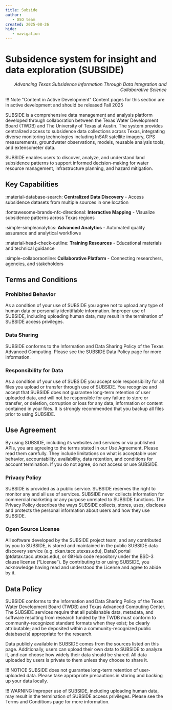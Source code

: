 ```yaml
---
title: Subside
author: 
   - DSO team
created: 2025-08-26
hide: 
   - navigation
---
```

# Subsidence system for insight and data exploration (SUBSIDE)
<div style="text-align: right;font-style: italic;">
Advancing Texas Subsidence Information Through Data Integration and Collaborative Science
</div>

!!! Note "Content in Active Development" 
    Content pages for this section are in active development and should be released Fall 2025

SUBSIDE is a comprehensive data management and analysis platform developed through collaboration between the Texas Water Development Board (TWDB) and The University of Texas at Austin. The system provides centralized access to subsidence data collections across Texas, integrating diverse monitoring technologies including InSAR satellite imagery, GPS measurements, groundwater observations, models, reusable analysis tools, and extensometer data.  

SUBSIDE enables users to discover, analyze, and understand land subsidence patterns to support informed decision-making for water resource management, infrastructure planning, and hazard mitigation.

## Key Capabilities
:material-database-search: **Centralized Data Discovery** - Access subsidence datasets from multiple sources in one location  

:fontawesome-brands-nfc-directional: **Interactive Mapping** - Visualize subsidence patterns across Texas regions  

:simple-simpleanalytics: **Advanced Analytics** - Automated quality assurance and analytical workflows  

:material-head-check-outline: **Training Resources** - Educational materials and technical guidance  

:simple-collaboraonline: **Collaborative Platform** - Connecting researchers, agencies, and stakeholders  

## Terms and Conditions
### Prohibited Behavior  
As a condition of your use of SUBSIDE you agree not to upload any type of human data or personally identifiable information. Improper use of SUBSIDE, including uploading human data, may result in the termination of SUBSIDE access privileges.

### Data Sharing  
SUBSIDE conforms to the Information and Data Sharing Policy of the Texas Advanced Computing. Please see the SUBSIDE Data Policy page for more information.

### Responsibility for Data  
As a condition of your use of SUBSIDE you accept sole responsibility for all files you upload or transfer through use of SUBSIDE. You recognize and accept that SUBSIDE does not guarantee long-term retention of user uploaded data, and will not be responsible for any failure to store or transfer, or deletion, corruption or loss for any data, information or content contained in your files. It is strongly recommended that you backup all files prior to using SUBSIDE.

## Use Agreement
By using SUBSIDE, including its websites and services or via published APIs, you are agreeing to the terms stated in our Use Agreement. Please read them carefully. They include limitations on what is acceptable user behavior, accountability, availability, data retention, and conditions for account termination. If you do not agree, do not access or use SUBSIDE.

### Privacy Policy  
SUBSIDE is provided as a public service. SUBSIDE reserves the right to monitor any and all use of services. SUBSIDE never collects information for commercial marketing or any purpose unrelated to SUBSIDE functions. The Privacy Policy describes the ways SUBSIDE collects, stores, uses, discloses and protects the personal information about users and how they use SUBSIDE.

### Open Source License 
All software developed by the SUBSIDE project team, and any contributed by you to SUBSIDE, is stored and maintained in the public SUBSIDE data discovery service (e.g. ckan.tacc.utexas.edu), DataX portal (ptdatax.tacc.utexas.edu), or GitHub code repository under the BSD-3 clause license (“License”). By contributing to or using SUBSIDE, you acknowledge having read and understood the License and agree to abide by it.

## Data Policy
SUBSIDE conforms to the Information and Data Sharing Policy of the Texas Water Development Board (TWDB) and Texas Advanced Computing Center. The SUBSIDE services require that all publishable data, metadata, and software resulting from research funded by the TWDB must conform to community-recognized standard formats when they exist; be clearly attributable; and be deposited within a community-recognized public database(s) appropriate for the research.

Data publicly available in SUBSIDE comes from the sources listed on this page. Additionally, users can upload their own data to SUBSIDE to analyze it, and can choose how widely their data should be shared. All data uploaded by users is private to them unless they choose to share it.

!!! NOTICE 
      SUBSIDE does not guarantee long-term retention of user-uploaded data. Please take appropriate precautions in storing and backing up your data locally.

!!! WARNING 
      Improper use of SUBSIDE, including uploading human data, may result in the termination of SUBSIDE access privileges. Please see the Terms and Conditions page for more information.

